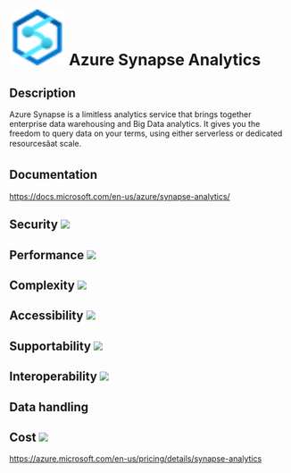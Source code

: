 # <img src ="../img/Azure Synapse Analytics.svg" width=100 /> Azure Synapse Analytics                 



## Description										
Azure Synapse is a limitless analytics service that brings together enterprise data warehousing and Big Data analytics. It gives you the freedom to query data on your terms, using either serverless or dedicated resourcesâat scale.



## Documentation
https://docs.microsoft.com/en-us/azure/synapse-analytics/


## Security		<img src="../img/star.png" width=100 />  



## Performance		<img src="../img/star.png" width=100 />


	
## Complexity		<img src="../img/star.png" width=100 />



## Accessibility		<img src="../img/star.png" width=100 />



## Supportability		<img src="../img/star.png" width=100 />



## Interoperability		<img src="../img/star.png" width=100 />



## Data handling



## Cost 		<img src="../img/star.png" width=100 />

https://azure.microsoft.com/en-us/pricing/details/synapse-analytics




